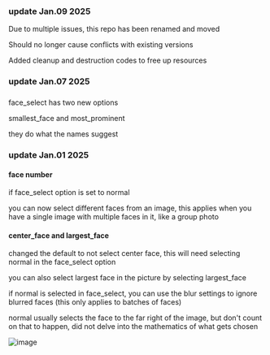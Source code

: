 ### update Jan.09 2025
Due to multiple issues, this repo has been renamed and moved 

Should no longer cause conflicts with existing versions

Added cleanup and destruction codes to free up resources

### update Jan.07 2025
###
face_select has two new options

smallest_face and most_prominent

they do what the names suggest

### update Jan.01 2025
#### face number
if face_select option is set to normal

you can now select different faces from an image, this applies when you have a single image with multiple faces in it, like a group photo

#### center_face and largest_face

changed the default to not select center face, this will need selecting normal in the face_select option

you can also select largest face in the picture by selecting largest_face

if normal is selected in face_select, you can use the blur settings to ignore blurred faces (this only applies to batches of faces)

normal usually selects the face to the far right of the image, but don't count on that to happen, did not delve into the mathematics of what gets chosen

![image](https://github.com/user-attachments/assets/28d8feaa-4d49-4ada-b7e4-b00aac6bd432)




